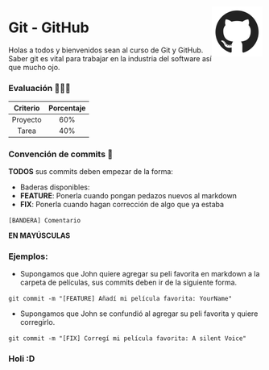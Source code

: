 <p> 
  <img src="img/github.jpg" align = "right"  width="100"/>
</p>

# Git - GitHub 



Holas a todos y bienvenidos sean al curso de Git y GitHub. Saber git es vital para trabajar en la industria del software así que mucho ojo.


### Evaluación 🤖✍🏻

| Criterio | Porcentaje|
|:--------:|:---------:|
| Proyecto |    60%    |
| Tarea    |    40%    |

### Convención de commits 👀

**TODOS** sus commits deben empezar de la forma: 

- Baderas disponibles: 
 - **FEATURE**: Ponerla cuando pongan pedazos nuevos al markdown
 - **FIX**: Ponerla cuando hagan corrección de algo que ya estaba

`[BANDERA] Comentario`

**EN MAYÚSCULAS**

### Ejemplos: 

- Supongamos que John quiere agregar su peli favorita en markdown a la carpeta de películas, sus commits deben ir de la siguiente forma.

`git commit -m "[FEATURE] Añadí mi película favorita: YourName"`

- Supongamos que John se confundió al agregar su peli favorita y quiere corregirlo.

`git commit -m "[FIX] Corregí mi película favorita: A silent Voice"`

### Holi :D
